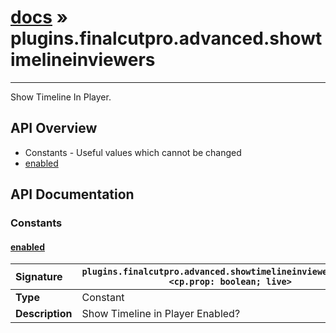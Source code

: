 # [docs](index.md) » plugins.finalcutpro.advanced.showtimelineinviewers
---

Show Timeline In Player.

## API Overview
* Constants - Useful values which cannot be changed
 * [enabled](#enabled)

## API Documentation

### Constants

#### [enabled](#enabled)
| <span style="float: left;">**Signature**</span> | <span style="float: left;">`plugins.finalcutpro.advanced.showtimelineinviewers.enabled <cp.prop: boolean; live>` </span>                                                          |
| -----------------------------------------------------|---------------------------------------------------------------------------------------------------------|
| **Type**                                             | Constant |
| **Description**                                      | Show Timeline in Player Enabled? |

